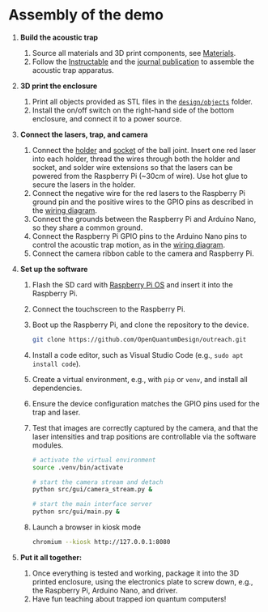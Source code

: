 # Assembly of the demo

1. **Build the acoustic trap**
   1. Source all materials and 3D print components, see [Materials](./materials.md).
   2. Follow the [Instructable](https://www.instructables.com/Acoustic-Levitator/) and the [journal publication](https://doi.org/10.1063/1.4989995) to assemble the acoustic trap apparatus.

2. **3D print the enclosure**
   1. Print all objects provided as STL files in the [`design/objects`](../design/objects/) folder.
   2. Install the on/off switch on the right-hand side of the bottom enclosure, and connect it to a power source.

3. **Connect the lasers, trap, and camera**
   1. Connect the [holder](../design/objects/joint1.stl) and [socket](../design/objects/joint2.stl) of the ball joint. Insert one red laser into each holder, thread the wires through both the holder and socket, and solder wire extensions so that the lasers can be powered from the Raspberry Pi (~30cm of wire). Use hot glue to secure the lasers in the holder.
   2. Connect the negative wire for the red lasers to the Raspberry Pi ground pin and the positive wires to the GPIO pins as described in the [wiring diagram](../design/wiring.fzz).
   3. Connect the grounds between the Raspberry Pi and Arduino Nano, so they share a common ground.
   4. Connect the Raspberry Pi GPIO pins to the Arduino Nano pins to control the acoustic trap motion, as in the [wiring diagram](../design/wiring.fzz).
   5. Connect the camera ribbon cable to the camera and Raspberry Pi.

4. **Set up the software**
   1. Flash the SD card with [Raspberry Pi OS](https://www.raspberrypi.com/software/) and insert it into the Raspberry Pi.
   2. Connect the touchscreen to the Raspberry Pi.
   3. Boot up the Raspberry Pi, and clone the repository to the device.

        ```bash
        git clone https://github.com/OpenQuantumDesign/outreach.git
        ```

   4. Install a code editor, such as Visual Studio Code (e.g., `sudo apt install code`).
   5. Create a virtual environment, e.g., with `pip` or `venv`, and install all dependencies.
   6. Ensure the device configuration matches the GPIO pins used for the trap and laser.
   7. Test that images are correctly captured by the camera, and that the laser intensities and trap positions are controllable via the software modules.

        ```bash
        # activate the virtual environment
        source .venv/bin/activate

        # start the camera stream and detach
        python src/gui/camera_stream.py &

        # start the main interface server
        python src/gui/main.py &
        ```

   8. Launch a browser in kiosk mode

        ```bash
        chromium --kiosk http://127.0.0.1:8080
        ```

5. **Put it all together:**
   1. Once everything is tested and working, package it into the 3D printed enclosure, using the electronics plate to screw down, e.g., the Raspberry Pi, Arduino Nano, and driver.
   2. Have fun teaching about trapped ion quantum computers!

